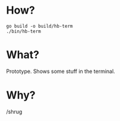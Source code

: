 # How?

```
go build -o build/hb-term
./bin/hb-term
```

# What?

Prototype. Shows some stuff in the terminal.

# Why?

/shrug
